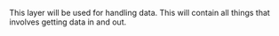 This layer will be used for handling data. This will contain all things that involves getting data in and out.
